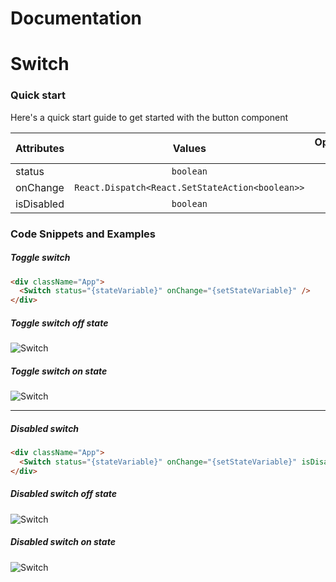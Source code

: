 # Documentation

# Switch

### Quick start

Here's a quick start guide to get started with the button component

| Attributes |                     Values                      | Optional ? |
| :--------- | :---------------------------------------------: | ---------: |
| status     |                    `boolean`                    |         No |
| onChange   | `React.Dispatch<React.SetStateAction<boolean>>` |         No |
| isDisabled |                    `boolean`                    |        Yes |

### Code Snippets and Examples

##### Toggle switch

```html
<div className="App">
  <Switch status="{stateVariable}" onChange="{setStateVariable}" />
</div>
```

##### Toggle switch off state

![Switch](https://i.imgur.com/jeJP03s.png)

##### Toggle switch on state

![Switch](https://i.imgur.com/vFgYBym.png)

---

##### Disabled switch

```html
<div className="App">
  <Switch status="{stateVariable}" onChange="{setStateVariable}" isDisabled={true}/>
</div>
```
##### Disabled switch off state

![Switch](https://i.imgur.com/XNRGr2e.png)

##### Disabled switch on state

![Switch](https://i.imgur.com/Ffyalpo.png)